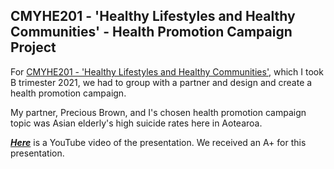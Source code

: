 ## CMYHE201 - 'Healthy Lifestyles and Healthy Communities' - Health Promotion Campaign Project

For [CMYHE201 - 'Healthy Lifestyles and Healthy Communities'](https://papers.waikato.ac.nz/papers/2021/CMYHE201), which I took B trimester 2021, we had to group with a partner and design and create a health promotion campaign. 

My partner, Precious Brown, and I's chosen health promotion campaign topic was Asian elderly's high suicide rates here in Aotearoa.

[__*Here*__](https://www.youtube.com/watch?v=JHcI2pF7-Rw) is a YouTube video of the presentation. We received an A+ for this presentation.
